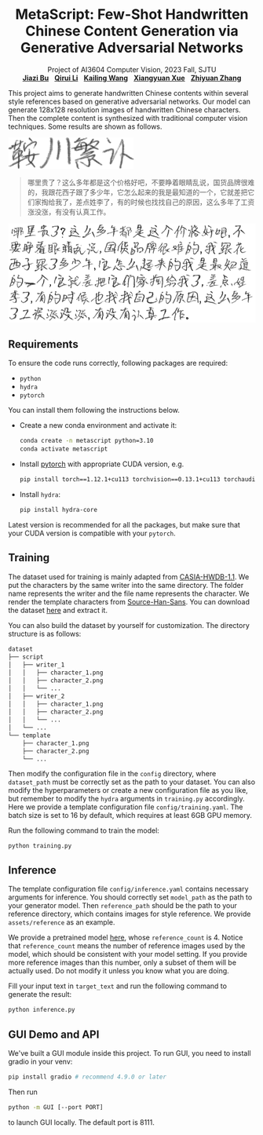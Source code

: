 <h1 align="center">
MetaScript: Few-Shot Handwritten Chinese Content Generation via Generative Adversarial Networks
</h1>
<p align="center">
    Project of AI3604 Computer Vision, 2023 Fall, SJTU
    <br />
    <a href="https://github.com/Bujiazi"><strong>Jiazi Bu</strong></a>
    &nbsp;
    <a href="https://github.com/IApple233"><strong>Qirui Li</strong></a>
    &nbsp;
    <a href="https://github.com/Loping151"><strong>Kailing Wang</strong></a>
    &nbsp;
    <a href="https://github.com/xxyQwQ"><strong>Xiangyuan Xue</strong></a>
    &nbsp;
    <a href="https://github.com/wdask"><strong>Zhiyuan Zhang</strong></a>
    <br />
</p>

This project aims to generate handwritten Chinese contents within several style references based on generative adversarial networks. Our model can generate 128x128 resolution images of handwritten Chinese characters. Then the complete content is synthesized with traditional computer vision techniques. Some results are shown as follows.

![reference](assets/sample/reference.png)

> 哪里贵了？这么多年都是这个价格好吧，不要睁着眼睛乱说，国货品牌很难的，我跟花西子跟了多少年，它怎么起来的我是最知道的一个，它就差把它们家掏给我了，差点姓李了，有的时候也找找自己的原因，这么多年了工资涨没涨，有没有认真工作。

![result](assets/sample/result.png)

## Requirements

To ensure the code runs correctly, following packages are required:

* `python`
* `hydra`
* `pytorch`

You can install them following the instructions below.

* Create a new conda environment and activate it:
  
    ```bash
    conda create -n metascript python=3.10
    conda activate metascript
    ```

* Install [pytorch](https://pytorch.org/get-started/previous-versions/) with appropriate CUDA version, e.g.
  
    ```bash
    pip install torch==1.12.1+cu113 torchvision==0.13.1+cu113 torchaudio==0.12.1 --extra-index-url https://download.pytorch.org/whl/cu113
    ```

* Install `hydra`:
  
    ```bash
    pip install hydra-core
    ```

Latest version is recommended for all the packages, but make sure that your CUDA version is compatible with your `pytorch`.

## Training

The dataset used for training is mainly adapted from [CASIA-HWDB-1.1](http://www.nlpr.ia.ac.cn/databases/handwriting/Offline_database.html). We put the characters by the same writer into the same directory. The folder name represents the writer and the file name represents the character. We render the template characters from [Source-Han-Sans](https://github.com/adobe-fonts/source-han-sans). You can download the dataset [here](https://pan.baidu.com/s/11T8jgBQUh8f0-H5FbuO84w?pwd=1024) and extract it.

You can also build the dataset by yourself for customization. The directory structure is as follows:

```
dataset
├── script
│   ├── writer_1
│   │   ├── character_1.png
│   │   ├── character_2.png
│   │   └── ...
│   ├── writer_2
│   │   ├── character_1.png
│   │   ├── character_2.png
│   │   └── ...
│   └── ...
└── template
    ├── character_1.png
    ├── character_2.png
    └── ...
```

Then modify the configuration file in the `config` directory, where `dataset_path` must be correctly set as the path to your dataset. You can also modify the hyperparameters or create a new configuration file as you like, but remember to modify the `hydra` arguments in `training.py` accordingly. Here we provide a template configuration file `config/training.yaml`. The batch size is set to 16 by default, which requires at least 6GB GPU memory.

Run the following command to train the model:

```bash
python training.py
```

## Inference

The template configuration file `config/inference.yaml` contains necessary arguments for inference. You should correctly set `model_path` as the path to your generator model. Then `reference_path` should be the path to your reference directory, which contains images for style reference. We provide `assets/reference` as an example.

We provide a pretrained model [here](https://pan.baidu.com/s/1oSAKu_DHIN2pIvJoilsrQw?pwd=1024), whose `reference_count` is 4. Notice that `reference_count` means the number of reference images used by the model, which should be consistent with your model setting. If you provide more reference images than this number, only a subset of them will be actually used. Do not modify it unless you know what you are doing.

Fill your input text in `target_text` and run the following command to generate the result:

```bash
python inference.py
```

## GUI Demo and API

We've built a GUI module inside this project. To run GUI, you need to install gradio in your venv:

```bash
pip install gradio # recommend 4.9.0 or later
```

Then run
```bash
python -m GUI [--port PORT]
```
to launch GUI locally. The default port is 8111.
